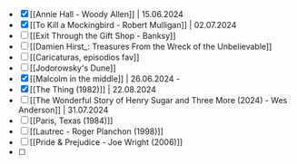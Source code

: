 - [x] [[Annie Hall - Woody Allen]] | 15.06.2024
- [x] [[To Kill a Mockingbird - Robert Mulligan]] | 02.07.2024
- [ ] [[Exit Through the Gift Shop - Banksy]] 
- [ ] [[Damien Hirst_: Treasures From the Wreck of the Unbelievable]]
- [ ] [[Caricaturas, episodios fav]]
- [ ] [[Jodorowsky's Dune]]
- [x] [[Malcolm in the middle]] | 26.06.2024 - 
- [x] [[The Thing (1982)]] | 22.08.2024
- [ ] [[The Wonderful Story of Henry Sugar and Three More (2024) - Wes Anderson]] | 31.07.2024
- [ ] [[Paris, Texas (1984)]]
- [ ] [[Lautrec - Roger Planchon (1998)]]
- [ ] [[Pride & Prejudice - Joe Wright (2006)]]
- [ ] 